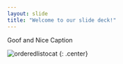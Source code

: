 ```yaml
---
layout: slide
title: "Welcome to our slide deck!"
---
```


Goof and Nice Caption

![orderedlistocat](https://octodex.github.com/images/orderedlistocat.png)
{: .center}
